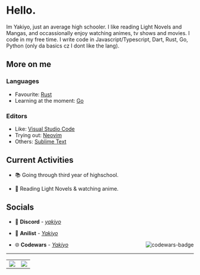 #  Hello.

Im Yakiyo, just an average high schooler. I like reading Light Novels and Mangas, and occassionally enjoy watching animes, tv shows and movies.
I code in my free time. I write code in Javascript/Typescript, Dart, Rust, Go, Python (only da basics cz I dont like the lang).

## More on me
### Languages
- Favourite: [Rust](https://www.rust-lang.org/)
- Learning at the moment: [Go](https://go.dev)

### Editors
- Like: [Visual Studio Code](https://code.visualstudio.com/)
- Trying out: [Neovim](https://neovim.io/)
- Others: [Sublime Text](https://www.sublimetext.com/)


## Current Activities

- 📚 Going through third year of highschool.

- 📘 Reading Light Novels & watching anime.

## Socials

- 🔗 **Discord** - [_yakiyo_](https://discord.bio/yakiyo)

- 🍿 **Anilist** - [_Yakiyo_](https://anilist.co/user/763771)

- 🌐 **Codewars** - [_Yakiyo_](https://www.codewars.com/users/Yakiyo) <img src="https://www.codewars.com/users/Yakiyo/badges/micro" alt="codewars-badge" align="right">

<hr>

<!-- Taken from @didinele's readme https://github.com/didinele/didinele -->
<table align="center">
  <tr>
    <td align="center" style="padding=0;width=50%;">
      <a href="https://github.com/Yakiyo"><img align="center" style="padding=0;" src="https://github-readme-stats.vercel.app/api?username=Yakiyo&show_icons=true&title_color=4F8CC9&text_color=9f9f9f&bg_color=00000000&hide_border=true&icon_color=4F8CC9&count_private=true"/></a>
    </td>
    <td align="center" style="padding=0;width=50%;">
      <a href="https://wakatime.com/@Yakiyo"><img align="center" style="padding=0;" src="https://github-readme-stats.vercel.app/api/wakatime?username=Yakiyo&layout=compact&show_icons=true&title_color=4F8CC9&text_color=9f9f9f&bg_color=00000000&hide_border=true&icon_color=00000000&count_private=true"/></a>
    </td>
  </tr>
</table>
<!-- <p align="center"><a href="https://discord.bio/Yakiyo"><img alt="Discord Card" src="https://lanyard.cnrad.dev/api/695307292815654963?borderRadius=10px&theme=dark&idleMessage=Dying%20in%20the%20middle%20of%20nowhere&hideDiscrim=true&bg=00000000&borderRadius=10px"></a></p> -->

<!-- <p align="center"> <img alt="spotify-last-played" src="https://spotify-recently-played-readme.vercel.app/api?user=df21tvweff4zfxuwg3fpia5dd&unique=yes"></p> -->
